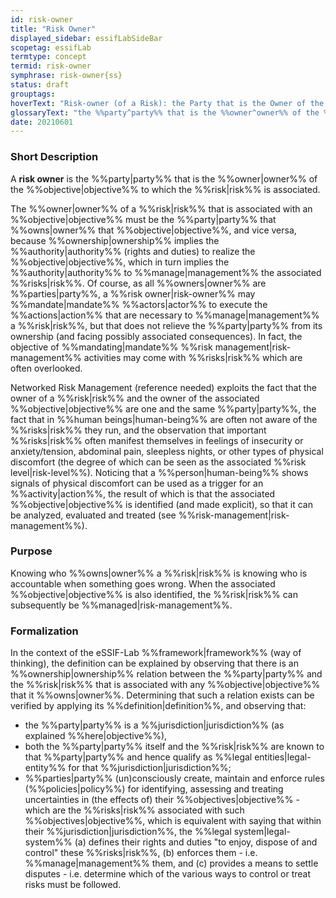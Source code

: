 ```yaml
---
id: risk-owner
title: "Risk Owner"
displayed_sidebar: essifLabSideBar
scopetag: essifLab
termtype: concept
termid: risk-owner
symphrase: risk-owner{ss}
status: draft
grouptags:
hoverText: "Risk-owner (of a Risk): the Party that is the Owner of the Objective to which the Risk is associated."
glossaryText: "the %%party^party%% that is the %%owner^owner%% of the %%objective^objective%% to which a %%risk^risk%% is associated."
date: 20210601
---
```


### Short Description
A **risk owner** is the %%party|party%% that is the %%owner|owner%% of the %%objective|objective%% to which the %%risk|risk%% is associated.

The %%owner|owner%% of a %%risk|risk%% that is associated with an %%objective|objective%% must be the %%party|party%% that %%owns|owner%% that %%objective|objective%%, and vice versa, because %%ownership|ownership%% implies the %%authority|authority%% (rights and duties) to realize the %%objective|objective%%, which in turn implies the %%authority|authority%% to %%manage|management%% the associated %%risks|risk%%. Of course, as all %%owners|owner%% are %%parties|party%%, a %%risk owner|risk-owner%% may %%mandate|mandate%% %%actors|actor%% to execute the %%actions|action%% that are necessary to %%manage|management%% a %%risk|risk%%, but that does not relieve the %%party|party%% from its ownership (and facing possibly associated consequences). In fact, the objective of %%mandating|mandate%% %%risk management|risk-management%% activities may come with %%risks|risk%% which are often overlooked.

Networked Risk Management (reference needed) exploits the fact that the owner of a %%risk|risk%% and the owner of the associated %%objective|objective%% are one and the same %%party|party%%, the fact that in %%human beings|human-being%% are often not aware of the %%risks|risk%% they run, and the observation that important %%risks|risk%% often manifest themselves in feelings of insecurity or anxiety/tension, abdominal pain, sleepless nights, or other types of physical discomfort (the degree of which can be seen as the associated %%risk level|risk-level%%). Noticing that a %%person|human-being%% shows signals of physical discomfort can be used as a trigger for an %%activity|action%%, the result of which is that the associated %%objective|objective%% is identified (and made explicit), so that it can be analyzed, evaluated and treated (see %%risk-management|risk-management%%).

### Purpose
Knowing who %%owns|owner%% a %%risk|risk%% is knowing who is accountable when something goes wrong. When the associated %%objective|objective%% is also identified, the %%risk|risk%% can subsequently be %%managed|risk-management%%.

### Formalization

In the context of the eSSIF-Lab %%framework|framework%% (way of thinking), the definition can be explained by observing that there is an %%ownership|ownership%% relation between the %%party|party%% and the %%risk|risk%% that is associated with any %%objective|objective%% that it %%owns|owner%%. Determining that such a relation exists can be verified by applying its %%definition|definition%%, and observing that:
  - the %%party|party%% is a %%jurisdiction|jurisdiction%% (as explained %%here|objective%%),
  - both the %%party|party%% itself and the %%risk|risk%% are known to that %%party|party%% and hence qualify as %%legal entities|legal-entity%% for that %%jurisdiction|jurisdiction%%;
  - %%parties|party%% (un)consciously create, maintain and enforce rules (%%policies|policy%%) for identifying, assessing and treating uncertainties in (the effects of) their %%objectives|objective%% - which are the %%risks|risk%% associated with such %%objectives|objective%%, which is equivalent with saying that within their %%jurisdiction|jurisdiction%%, the %%legal system|legal-system%% (a) defines their rights and duties "to enjoy, dispose of and control" these %%risks|risk%%, (b) enforces them - i.e. %%manage|management%% them, and (c) provides a means to settle disputes - i.e. determine which of the various ways to control or treat risks must be followed.